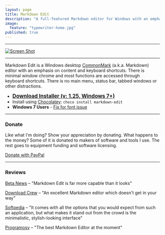 ```yaml
---
layout: page
title: Markdown Edit
description: "A full-featured Markdown editor for Windows with an emphasis on content and keyboard shortcuts"
image: 
  feature: "typewriter-home.jpg"
published: true
---
```


------------------------------------------------------------------------

<div class="screenshot">
<a href="http://i.imgur.com/3zFELBl.png" target="_blank"><img src="http://i.imgur.com/3zFELBl.png" alt="Screen Shot"/></a>
</div>

------------------------------------------------------------------------

Markdown Edit is a Windows desktop [CommonMark] (a.k.a. Markdown) editor
with an emphasis on content and keyboard shortcuts. There is minimal
window chrome and most functions are accessed through keyboard
shortcuts. There is no main menu, status bar, tabbed windows or other
distractions.

-   <a href="{{ site.download }}" style="font-weight:bold; font-size:larger;">Download
    Installer (v: 1.25, Windows 7+)</a>
-   Install using [Chocolatey]: `choco install markdown-edit`
-   **Windows 7 Users** - [Fix for font issue]

------------------------------------------------------------------------

### Donate

Like what I'm doing? Show your appreciation by donating. What happens to
the money? Some of it is donated to makers of software and tools I use.
The rest goes to equipment funding and software licensing.

[Donate with PayPal]

------------------------------------------------------------------------

### Reviews

[Beta News] – "Markdown Edit is far more capable than it looks"

[Download Crew] – "An excellent Markdown editor which doesn't get in
your way"

[Softpedia] – "It comes with all the options that you would expect from
such an application, but what makes it stand out from the crowd is the
minimalistic, stylish-looking interface"

[Programosy] – "The best Markdown Editor at the moment"

  [CommonMark]: http://commonmark.org
  [Chocolatey]: https://chocolatey.org/packages/markdown-edit
  [Fix for font issue]: https://github.com/mike-ward/Markdown-Edit/issues/14
  [Donate with PayPal]: http://mike-ward.net/donate/
  [Beta News]: http://betanews.com/2015/11/16/markdown-edit-is-a-distraction-free-editor-for-windows/
  [Download Crew]: http://www.downloadcrew.com/article/33887-markdown_edit
  [Softpedia]: http://www.softpedia.com/get/Internet/WEB-Design/HTML-Editors/Markdown-Edit.shtml
  [Programosy]: http://www.programosy.pl/program,markdown-edit.html
